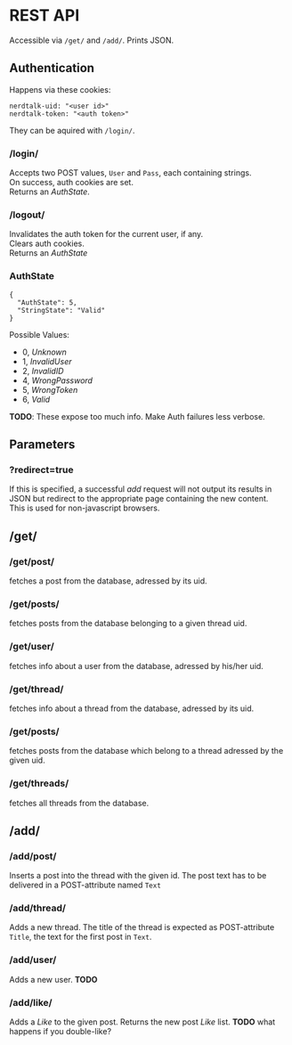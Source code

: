 # REST API #

Accessible via `/get/` and `/add/`. Prints JSON.

## Authentication ##
Happens via these cookies:

    nerdtalk-uid: "<user id>"
    nerdtalk-token: "<auth token>"

They can be aquired with `/login/`.

### /login/ ###
Accepts two POST values, `User` and `Pass`, each containing strings.  
On success, auth cookies are set.  
Returns an _AuthState_.

### /logout/ ###
Invalidates the auth token for the current user, if any.  
Clears auth cookies.  
Returns an _AuthState_

### AuthState ###

    {
      "AuthState": 5,
      "StringState": "Valid"
    }
    
Possible Values:

 - 0, _Unknown_
 - 1, _InvalidUser_
 - 2, _InvalidID_
 - 4, _WrongPassword_
 - 5, _WrongToken_
 - 6, _Valid_

**TODO**: These expose too much info. Make Auth failures less verbose.

## Parameters ##

### ?redirect=true ###
If this is specified, a successful _add_ request will not output its results in JSON but redirect to the appropriate page containing the new content.  
This is used for non-javascript browsers.

## /get/ ##

### /get/post/<post id> ###
fetches a post from the database, adressed by its uid.

### /get/posts/<thread id> ###
fetches posts from the database belonging to a given thread uid.

### /get/user/<user id> ###
fetches info about a user from the database, adressed by his/her uid.

### /get/thread/<thread id> ###
fetches info about a thread from the database, adressed by its uid.

### /get/posts/<thread id> ###
fetches posts from the database which belong to a thread adressed by the given uid.

### /get/threads/ ###
fetches all threads from the database.

## /add/ ##

### /add/post/<id> ###
Inserts a post into the thread with the given id.
The post text has to be delivered in a POST-attribute named `Text`

### /add/thread/ ###
Adds a new thread.
The title of the thread is expected as POST-attribute `Title`, the text for the first post in `Text`.

### /add/user/ ###
Adds a new user.
**TODO**

### /add/like/<post ID> ##
Adds a _Like_ to the given post. Returns the new post _Like_ list.
**TODO** what happens if you double-like?

